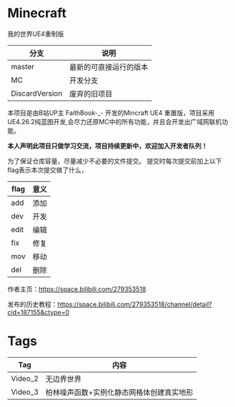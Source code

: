 # Minecraft
我的世界UE4重制版

|分支|说明|
|---|---|
|master|最新的可直接运行的版本|
|MC|开发分支|
|DiscardVersion|废弃的旧项目|

本项目是由B站UP主 FaithBook-_- 开发的Mincraft UE4 重置版，项目采用UE4.26.2纯蓝图开发,会尽力还原MC中的所有功能，并且会开发出广域网联机功能。

**本人声明此项目只做学习交流，项目持续更新中，欢迎加入开发者队列！**

为了保证仓库容量，尽量减少不必要的文件提交。
提交时每次提交前加上以下flag表示本次提交做了什么，

|flag|意义|
|---|---|
|add|添加|
|dev|开发|
|edit|编辑|
|fix|修复|
|mov|移动|
|del|删除|

作者主页：https://space.bilibili.com/279353518

发布的历史教程：https://space.bilibili.com/279353518/channel/detail?cid=187155&ctype=0

# Tags
|Tag|内容|
|---|---|
|Video_2|无边界世界|
|Video_3|柏林噪声函数+实例化静态网格体创建真实地形|